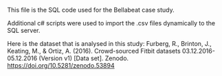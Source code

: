 This file is the SQL code used for the Bellabeat case study. 

Additional c# scripts were used to import the .csv files dynamically to the SQL server.

Here is the dataset that is analysed in this study:
Furberg, R., Brinton, J., Keating, M., & Ortiz, A. (2016). Crowd-sourced Fitbit datasets 03.12.2016-05.12.2016 (Version v1) [Data set]. Zenodo. https://doi.org/10.5281/zenodo.53894
